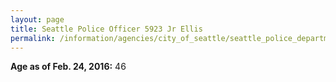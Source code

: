 ```yaml
---
layout: page
title: Seattle Police Officer 5923 Jr Ellis
permalink: /information/agencies/city_of_seattle/seattle_police_department/copbook/5923/
---
```


**Age as of Feb. 24, 2016:** 46
